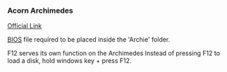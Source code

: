 ### Acorn Archimedes

[Official Link](https://github.com/MiSTer-devel/Archie_MiSTer)

[BIOS](/mister_bios/riscos.rom) file required to be placed inside the 'Archie' folder.

F12 serves its own function on the Archimedes
Instead of pressing F12 to load a disk, hold windows key + press F12.